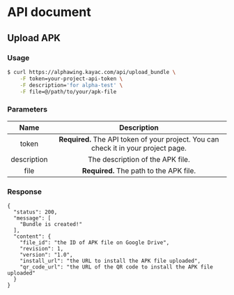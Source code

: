 # API document

## Upload APK

### Usage

``` sh
$ curl https://alphawing.kayac.com/api/upload_bundle \
    -F token=your-project-api-token \
    -F description='for alpha-test' \
    -F file=@/path/to/your/apk-file
```

### Parameters

|Name|Description|
|:---:|:---:|
|token|**Required.** The API token of your project. You can check it in your project page.|
|description|The description of the APK file.|
|file|**Required.** The path to the APK file.|

### Response

```
{
  "status": 200,
  "message": [
    "Bundle is created!"
  ],
  "content": {
    "file_id": "the ID of APK file on Google Drive",
    "revision": 1,
    "version": "1.0",
    "install_url": "the URL to install the APK file uploaded",
    "qr_code_url": "the URL of the QR code to install the APK file uploaded"
  }
}
```
